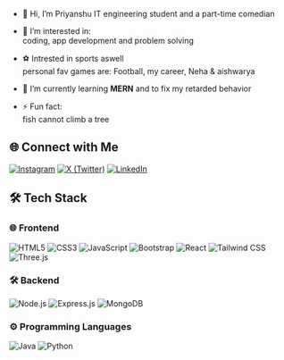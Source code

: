- 👋 Hi, I’m Priyanshu IT engineering student and a part-time comedian
- 👀 I’m interested in:  
  coding, app development and problem solving
  
- ⚽ Intrested in sports aswell  
    personal fav games are: Football, my career, Neha & aishwarya
  
- 🌱 I’m currently learning <b>MERN</b> and to fix my retarded behavior

- ⚡ Fun fact:  
  fish cannot climb a tree

## 🌐 Connect with Me

[![Instagram](https://img.shields.io/badge/Instagram-E4405F?style=flat&logo=instagram&logoColor=white)](https://www.instagram.com/ct7priyanshu_/)
[![X (Twitter)](https://img.shields.io/badge/Twitter-000000?style=flat&logo=twitter&logoColor=white)](https://twitter.com/_PYNSU_/)
[![LinkedIn](https://img.shields.io/badge/LinkedIn-0077B5?style=flat&logo=linkedin&logoColor=white)](https://www.linkedin.com/in/priyanshu-malusare-83509a1a6/)  


## 🛠 Tech Stack

### 🌐 Frontend
![HTML5](https://img.shields.io/badge/HTML5-E34F26?style=for-the-badge&logo=html5&logoColor=white)
![CSS3](https://img.shields.io/badge/CSS3-1572B6?style=for-the-badge&logo=css3&logoColor=white)
![JavaScript](https://img.shields.io/badge/JavaScript-F7DF1E?style=for-the-badge&logo=javascript&logoColor=black)
![Bootstrap](https://img.shields.io/badge/Bootstrap-563D7C?style=for-the-badge&logo=bootstrap&logoColor=white)
![React](https://img.shields.io/badge/React-61DAFB?style=for-the-badge&logo=react&logoColor=black)
![Tailwind CSS](https://img.shields.io/badge/Tailwind%20CSS-06B6D4?style=for-the-badge&logo=tailwindcss&logoColor=white)
![Three.js](https://img.shields.io/badge/Three.js-000000?style=for-the-badge&logo=three.js&logoColor=white)  

### 🛠 Backend
![Node.js](https://img.shields.io/badge/Node.js-339933?style=for-the-badge&logo=node.js&logoColor=white)
![Express.js](https://img.shields.io/badge/Express.js-000000?style=for-the-badge&logo=express&logoColor=white)
![MongoDB](https://img.shields.io/badge/MongoDB-47A248?style=for-the-badge&logo=mongodb&logoColor=white)

### ⚙️ Programming Languages
![Java](https://img.shields.io/badge/Java-007396?style=for-the-badge&logo=java&logoColor=white)
![Python](https://img.shields.io/badge/Python-3776AB?style=for-the-badge&logo=python&logoColor=white)




<!---
P-N-S-U/P-N-S-U is a ✨ special ✨ repository because its `README.md` (this file) appears on your GitHub profile.
You can click the Preview link to take a look at your changes.
--->
